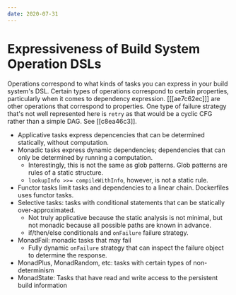 ```yaml
---
date: 2020-07-31
---
```


# Expressiveness of Build System Operation DSLs

Operations correspond to what kinds of tasks you can express in your build system's DSL.
Certain types of operations correspond to certain properties, particularly when it comes to dependency expression.
[[[ae7c62ec]]] are other operations that correspond to properties.
One type of failure strategy that's not well represented here is `retry` as that would be a cyclic CFG rather than a simple DAG.
See [[c8ea46c3]].

- Applicative tasks express depencencies that can be determined statically, without computation.
- Monadic tasks express dynamic dependencies; dependencies that can only be determined by running a computation.
  - Interestingly, this is not the same as glob patterns. Glob patterns are rules of a static structure.
  - `lookupInfo >>= compileWithInfo`, however, is not a static rule.
- Functor tasks limit tasks and dependencies to a linear chain. Dockerfiles uses functor tasks.
- Selective tasks: tasks with conditional statements that can be statically over-approximated.
  - Not truly applicative because the static analysis is not minimal, but not monadic because all possible paths are known in advance.
  - if/then/else conditionals and `onFailure` failure strategy.
- MonadFail: monadic tasks that may fail
  - Fully dynamic `onFailure` strategy that can inspect the failure object to determine the response.
- MonadPlus, MonadRandom, etc: tasks with certain types of non-determinism
- MonadState: Tasks that have read and write access to the persistent build information
